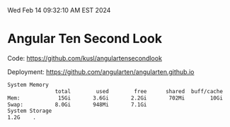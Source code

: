 Wed Feb 14 09:32:10 AM EST 2024

# Angular Ten Second Look

Code: https://github.com/kusl/angulartensecondlook

Deployment: https://github.com/angularten/angularten.github.io

```bash
System Memory
               total        used        free      shared  buff/cache   available
Mem:            15Gi       3.6Gi       2.2Gi       702Mi        10Gi        11Gi
Swap:          8.0Gi       948Mi       7.1Gi
System Storage
1.2G	.
```
```bash

